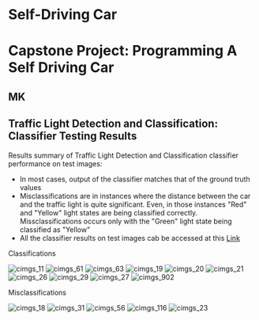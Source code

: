 # **Self-Driving Car**
# **Capstone Project: Programming A Self Driving Car**

## MK

## Traffic Light Detection and Classification: Classifier Testing Results

Results summary of Traffic Light Detection and Classification classifier performance on test images:
- In most cases, output of the classifier matches that of the ground truth values
- Misclassifications are in instances where the distance between the car and the traffic light is quite significant. Even, in those instances "Red" and "Yellow" light states are being classified correctly. Missclassifications occurs only with the "Green" light state being classified as "Yellow"
- All the classifier results on test images cab be accessed at this [Link](./CImages_Test/)

[//]: # (Image References)

[image1]: ./CImages_Test/cimgs_11.jpg "cimgs_11"
[image2]: ./CImages_Test/cimgs_61.jpg "cimgs_61"
[image3]: ./CImages_Test/cimgs_63.jpg "cimgs_63"
[image4]: ./CImages_Test/cimgs_19.jpg "cimgs_19"
[image5]: ./CImages_Test/cimgs_20.jpg "cimgs_20"
[image6]: ./CImages_Test/cimgs_21.jpg "cimgs_21"
[image7]: ./CImages_Test/cimgs_26.jpg "cimgs_26"
[image8]: ./CImages_Test/cimgs_29.jpg "cimgs_29"
[image9]: ./CImages_Test/cimgs_27.jpg "cimgs_27"
[image10]: ./CImages_Test/cimgs_902.jpg "cimgs_902"

[image11]: ./CImages_Test/cimgs_18.jpg "cimgs_18"
[image12]: ./CImages_Test/cimgs_31.jpg "cimgs_31"
[image13]: ./CImages_Test/cimgs_56.jpg "cimgs_56"
[image14]: ./CImages_Test/cimgs_116.jpg "cimgs_116"
[image15]: ./CImages_Test/cimgs_23.jpg "cimgs_23"

Classifications

![][image1]
![][image2]
![][image3]
![][image4]
![][image5]
![][image6]
![][image7]
![][image8]
![][image9]
![][image10]

Misclassifications

![][image11]
![][image12]
![][image13]
![][image14]
![][image15]
